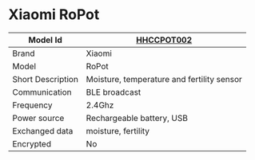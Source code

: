 # Xiaomi RoPot

|Model Id|[HHCCPOT002](https://github.com/theengs/decoder/blob/development/src/devices/HHCCPOT002_json.h)|
|-|-|
|Brand|Xiaomi|
|Model|RoPot|
|Short Description|Moisture, temperature and fertility sensor|
|Communication|BLE broadcast|
|Frequency|2.4Ghz|
|Power source|Rechargeable battery, USB|
|Exchanged data|moisture, fertility|
|Encrypted|No|
